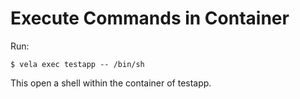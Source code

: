 # Execute Commands in Container

Run: 
```
$ vela exec testapp -- /bin/sh
```

This open a shell within the container of testapp.
